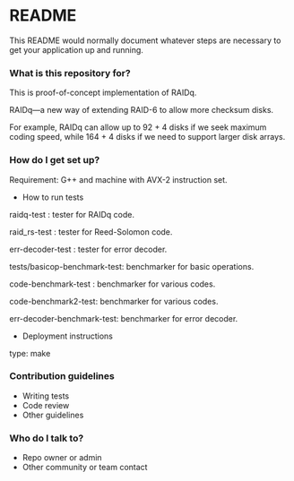 # README #

This README would normally document whatever steps are necessary to get your application up and running.

### What is this repository for? ###

This is proof-of-concept implementation of RAIDq.

RAIDq—a new way of extending RAID-6 to allow more checksum disks. 

For example, RAIDq can
allow up to 92 + 4 disks if we seek maximum coding speed, while
164 + 4 disks if we need to support larger disk arrays.

### How do I get set up? ###

Requirement: G++ and machine with AVX-2 instruction set.

* How to run tests

raidq-test    : tester for RAIDq code.

raid_rs-test  : tester for Reed-Solomon code.

err-decoder-test : tester for error decoder.

tests/basicop-benchmark-test: benchmarker for basic operations.

code-benchmark-test :  benchmarker for various codes.

code-benchmark2-test:  benchmarker for various codes.

err-decoder-benchmark-test: benchmarker for error decoder.

* Deployment instructions

type: make

### Contribution guidelines ###

* Writing tests
* Code review
* Other guidelines

### Who do I talk to? ###

* Repo owner or admin
* Other community or team contact
